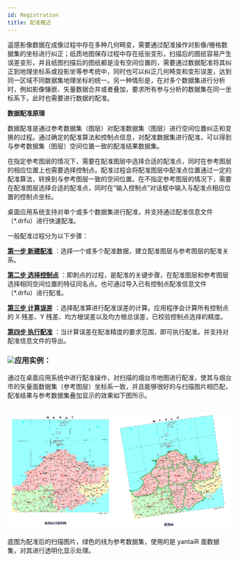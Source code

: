 ```yaml
---
id: Registration
title: 配准概述  
---  
```


遥感影像数据在成像过程中存在多种几何畸变，需要通过配准操作对影像/栅格数据集的坐标进行纠正；纸质地图保存过程中存在纸张变形，扫描后的图纸容易产生误差变形，并且纸图扫描后的图纸都是没有空间位置的，需要通过数据配准将其纠正到地理坐标系或投影坐等参考统中，同时也可以纠正几何畸变和变形误差，达到同一区域不同数据集地理坐标的统一。另一种情形是，在对多个数据集进行分析时，例如影像镶嵌、矢量数据合并或者叠加，要求所有参与分析的数据集在同一坐标系下，此时也需要进行数据的配准。



 **数据配准原理**




数据配准是通过参考数据集（图层）对配准数据集（图层）进行空间位置纠正和变换的过程。通过确定的配准算法和控制点信息，对配准数据集进行配准，可以得到与参考数据集（图层）空间位置一致的配准结果数据集。




在指定参考图层的情况下，需要在配准图层中选择合适的配准点，同时在参考图层的相应位置上也需要选择控制点。配准过程会将配准图层中配准点位置通过一定的配准算法，转换到与参考图层一致的空间位置。在不指定参考图层的情况下，需要在配准图层选择合适的配准点，同时在“输入控制点”对话框中输入与配准点相应位置的控制点坐标。



 桌面应用系统支持对单个或多个数据集进行配准，并支持通过配准信息文件（*.drfu）进行快速配准。



 一般配准过程分为以下步骤：



 **[第一步 新建配准](NewRegistration)** ：选择一个或多个配准数据，建立配准图层与参考图层的配准关系。



 **[第二步 选择控制点](Poniting)**
：即刺点的过程，是配准的关键步骤，在配准图层和参考图层选择相同空间位置的特征同名点。也可通过导入已有控制点配准信息文件（*.drfu）进行配准。



 **[第三步 计算误差](CalculatError)** ：选择配准算进行配准误差的计算。应用程序会计算所有控制点的 X 残差、Y
残差、均方根误差以及均方根总误差，已校验控制点选择的精度。



 **[第四步 执行配准](Registrating)** ：当计算误差在配准精度的要求范围，即可执行配准。并支持对配准信息文件的导出。



 ### ![](../../img/read.gif)应用实例：



 通过在桌面应用系统中进行配准操作，对扫描的烟台市地图进行配准，使其与烟台市的矢量面数据集（参考图层）坐标系一致，并且能够很好的与扫描图片相匹配，配准结果与参考数据集叠加显示的效果如下图所示。



 ![](img/registeresult.png)  
 ---  
  
 底图为配准后的扫描图片，绿色的线为参考数据集，使用的是 yantaiR 面数据集，对其进行透明化显示处理。


